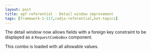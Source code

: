 ```yaml
---
layout: post
title: agf-referential - Detail window improvement
tags: [framework-1-117,codjo-referential,hot-topics]
---
```

The detail window now allows fields with a foreign key constraint to be displayed as a ```RequestComboBox``` component.

This combo is loaded with all allowable values.